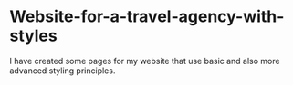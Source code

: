 # Website-for-a-travel-agency-with-styles


I have created some pages for my website that use basic and also more advanced styling principles.
